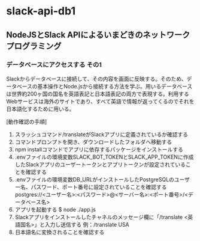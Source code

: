 # slack-api-db1

## NodeJSとSlack APIによるいまどきのネットワークプログラミング

### データベースにアクセスする その1

Slackからデータベースに接続して、その内容を画面に反映する。そのため、データベースの基本操作とNode.jsから接続する方法を学ぶ。用いるデータベースは世界約200ヶ国の国名を英語表記と日本語表記の両方で表現する。利用するWebサービスは海外のサイトであり、すべて英語で情報が返ってくるのでそれを日本語化するために用いる。

[動作確認の手順]

1. スラッシュコマンド/translateがSlackアプリに定義されているか確認する
1. コマンドプロンプトを開き、ダウンロードしたフォルダへ移動する
1. npm installコマンドでアプリに依存するパッケージをインストールする
1. .envファイルの環境変数SLACK_BOT_TOKENとSLACK_APP_TOKENに作成したSlackアプリのユーザートークンとアプリトークンが設定されていることを確認する
1. .envファイルの環境変数DB_URLがインストールしたPostgreSQLのユーザー名、パスワード、ポート番号に設定されていることを確認する
    postgres://<ユーザー名>:<パスワード>@<サーバー名>:<ポート番号>/<データベース名>
1. アプリを起動する
    $ node ./app.js
1. Slackアプリをインストールしたチャネルのメッセージ欄に「/translate <英語国名>」と入力し送信する
    例：/translate USA
1. 日本語名に変換されることを確認する
